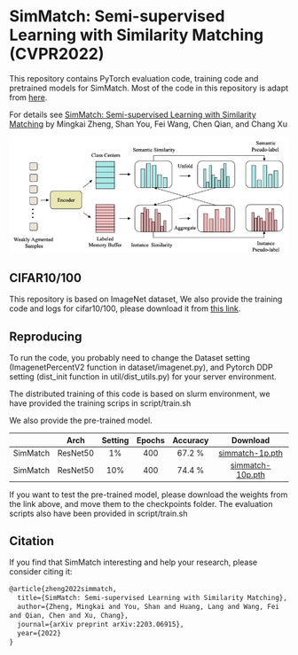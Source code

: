 # SimMatch: Semi-supervised Learning with Similarity Matching (CVPR2022)

This repository contains PyTorch evaluation code, training code and pretrained models for SimMatch. Most of the code in this repository is adapt from [here](https://github.com/amazon-research/exponential-moving-average-normalization).

For details see [SimMatch: Semi-supervised Learning with Similarity Matching](https://arxiv.org/abs/2203.06915) by Mingkai Zheng, Shan You, Fei Wang, Chen Qian, and Chang Xu

![SimMatch](img/framework.png)

## CIFAR10/100
This repository is based on ImageNet dataset, We also provide the training code and logs for cifar10/100, please download it from [this link](https://drive.google.com/file/d/1S59Eyt2klV02xW4FS46Mcir4L2jsIjeR/view?usp=sharing).


## Reproducing
To run the code, you probably need to change the Dataset setting (ImagenetPercentV2 function in dataset/imagenet.py), and Pytorch DDP setting (dist_init function in util/dist_utils.py) for your server environment.

The distributed training of this code is based on slurm environment, we have provided the training scrips in script/train.sh

We also provide the pre-trained model. 

|          |Arch | Setting | Epochs  | Accuracy | Download  |
|----------|:----:|:---:|:---:|:---:|:---:|
|  SimMatch | ResNet50 | 1% | 400  | 67.2 % | [simmatch-1p.pth](https://drive.google.com/file/d/1N-i7QwAyUuc862jm_nZLCKJL2cJCvbbD/view?usp=sharing) |
|  SimMatch | ResNet50 | 10% | 400  | 74.4 % | [simmatch-10p.pth](https://drive.google.com/file/d/1Eeeqxixr9JtbrUmFDgRcf-tCWbPGnt2o/view?usp=sharing) |

If you want to test the pre-trained model, please download the weights from the link above, and move them to the checkpoints folder. The evaluation scripts also have been provided in script/train.sh


## Citation
If you find that SimMatch interesting and help your research, please consider citing it:
```
@article{zheng2022simmatch,
  title={SimMatch: Semi-supervised Learning with Similarity Matching},
  author={Zheng, Mingkai and You, Shan and Huang, Lang and Wang, Fei and Qian, Chen and Xu, Chang},
  journal={arXiv preprint arXiv:2203.06915},
  year={2022}
}
```
